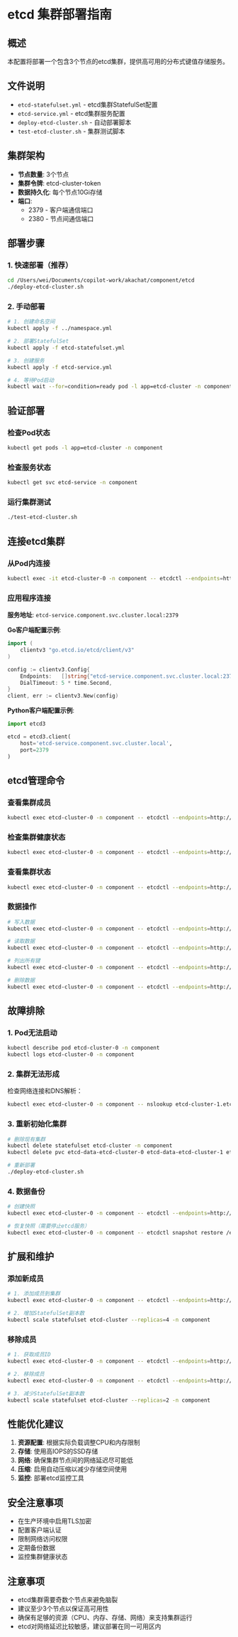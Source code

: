 # etcd 集群部署指南

## 概述

本配置将部署一个包含3个节点的etcd集群，提供高可用的分布式键值存储服务。

## 文件说明

- `etcd-statefulset.yml` - etcd集群StatefulSet配置
- `etcd-service.yml` - etcd集群服务配置
- `deploy-etcd-cluster.sh` - 自动部署脚本
- `test-etcd-cluster.sh` - 集群测试脚本

## 集群架构

- **节点数量**: 3个节点
- **集群令牌**: etcd-cluster-token
- **数据持久化**: 每个节点10Gi存储
- **端口**: 
  - 2379 - 客户端通信端口
  - 2380 - 节点间通信端口

## 部署步骤

### 1. 快速部署（推荐）

```bash
cd /Users/wei/Documents/copilot-work/akachat/component/etcd
./deploy-etcd-cluster.sh
```

### 2. 手动部署

```bash
# 1. 创建命名空间
kubectl apply -f ../namespace.yml

# 2. 部署StatefulSet
kubectl apply -f etcd-statefulset.yml

# 3. 创建服务
kubectl apply -f etcd-service.yml

# 4. 等待Pod启动
kubectl wait --for=condition=ready pod -l app=etcd-cluster -n component --timeout=300s
```

## 验证部署

### 检查Pod状态
```bash
kubectl get pods -l app=etcd-cluster -n component
```

### 检查服务状态
```bash
kubectl get svc etcd-service -n component
```

### 运行集群测试
```bash
./test-etcd-cluster.sh
```

## 连接etcd集群

### 从Pod内连接
```bash
kubectl exec -it etcd-cluster-0 -n component -- etcdctl --endpoints=http://etcd-service.component.svc.cluster.local:2379 endpoint health
```

### 应用程序连接

**服务地址**: `etcd-service.component.svc.cluster.local:2379`

**Go客户端配置示例**:
```go
import (
    clientv3 "go.etcd.io/etcd/client/v3"
)

config := clientv3.Config{
    Endpoints:   []string{"etcd-service.component.svc.cluster.local:2379"},
    DialTimeout: 5 * time.Second,
}
client, err := clientv3.New(config)
```

**Python客户端配置示例**:
```python
import etcd3

etcd = etcd3.client(
    host='etcd-service.component.svc.cluster.local',
    port=2379
)
```

## etcd管理命令

### 查看集群成员
```bash
kubectl exec etcd-cluster-0 -n component -- etcdctl --endpoints=http://etcd-service.component.svc.cluster.local:2379 member list
```

### 检查集群健康状态
```bash
kubectl exec etcd-cluster-0 -n component -- etcdctl --endpoints=http://etcd-service.component.svc.cluster.local:2379 endpoint health
```

### 查看集群状态
```bash
kubectl exec etcd-cluster-0 -n component -- etcdctl --endpoints=http://etcd-service.component.svc.cluster.local:2379 endpoint status --write-out=table
```

### 数据操作
```bash
# 写入数据
kubectl exec etcd-cluster-0 -n component -- etcdctl --endpoints=http://etcd-service.component.svc.cluster.local:2379 put key1 value1

# 读取数据
kubectl exec etcd-cluster-0 -n component -- etcdctl --endpoints=http://etcd-service.component.svc.cluster.local:2379 get key1

# 列出所有键
kubectl exec etcd-cluster-0 -n component -- etcdctl --endpoints=http://etcd-service.component.svc.cluster.local:2379 get --prefix ""

# 删除数据
kubectl exec etcd-cluster-0 -n component -- etcdctl --endpoints=http://etcd-service.component.svc.cluster.local:2379 del key1
```

## 故障排除

### 1. Pod无法启动
```bash
kubectl describe pod etcd-cluster-0 -n component
kubectl logs etcd-cluster-0 -n component
```

### 2. 集群无法形成
检查网络连接和DNS解析：
```bash
kubectl exec etcd-cluster-0 -n component -- nslookup etcd-cluster-1.etcd-headless.component.svc.cluster.local
```

### 3. 重新初始化集群
```bash
# 删除现有集群
kubectl delete statefulset etcd-cluster -n component
kubectl delete pvc etcd-data-etcd-cluster-0 etcd-data-etcd-cluster-1 etcd-data-etcd-cluster-2 -n component

# 重新部署
./deploy-etcd-cluster.sh
```

### 4. 数据备份
```bash
# 创建快照
kubectl exec etcd-cluster-0 -n component -- etcdctl --endpoints=http://etcd-service.component.svc.cluster.local:2379 snapshot save /etcd-data/backup.db

# 恢复快照（需要停止etcd服务）
kubectl exec etcd-cluster-0 -n component -- etcdctl snapshot restore /etcd-data/backup.db --data-dir /etcd-data-restore
```

## 扩展和维护

### 添加新成员
```bash
# 1. 添加成员到集群
kubectl exec etcd-cluster-0 -n component -- etcdctl --endpoints=http://etcd-service.component.svc.cluster.local:2379 member add etcd-cluster-3 --peer-urls=http://etcd-cluster-3.etcd-headless.component.svc.cluster.local:2380

# 2. 增加StatefulSet副本数
kubectl scale statefulset etcd-cluster --replicas=4 -n component
```

### 移除成员
```bash
# 1. 获取成员ID
kubectl exec etcd-cluster-0 -n component -- etcdctl --endpoints=http://etcd-service.component.svc.cluster.local:2379 member list

# 2. 移除成员
kubectl exec etcd-cluster-0 -n component -- etcdctl --endpoints=http://etcd-service.component.svc.cluster.local:2379 member remove <MEMBER_ID>

# 3. 减少StatefulSet副本数
kubectl scale statefulset etcd-cluster --replicas=2 -n component
```

## 性能优化建议

1. **资源配置**: 根据实际负载调整CPU和内存限制
2. **存储**: 使用高IOPS的SSD存储
3. **网络**: 确保集群节点间的网络延迟尽可能低
4. **压缩**: 启用自动压缩以减少存储空间使用
5. **监控**: 部署etcd监控工具

## 安全注意事项

- 在生产环境中启用TLS加密
- 配置客户端认证
- 限制网络访问权限
- 定期备份数据
- 监控集群健康状态

## 注意事项

- etcd集群需要奇数个节点来避免脑裂
- 建议至少3个节点以保证高可用性
- 确保有足够的资源（CPU、内存、存储、网络）来支持集群运行
- etcd对网络延迟比较敏感，建议部署在同一可用区内
